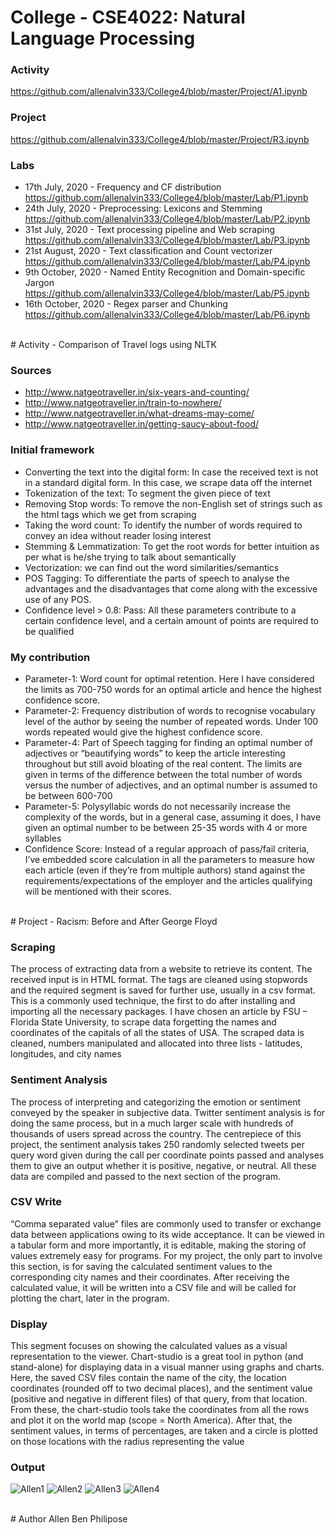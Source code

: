 # College - CSE4022: Natural Language Processing

### Activity
https://github.com/allenalvin333/College4/blob/master/Project/A1.ipynb

### Project
https://github.com/allenalvin333/College4/blob/master/Project/R3.ipynb

### Labs
- 17th July, 2020 - Frequency and CF distribution<br/>https://github.com/allenalvin333/College4/blob/master/Lab/P1.ipynb
- 24th July, 2020 - Preprocessing: Lexicons and Stemming<br/>https://github.com/allenalvin333/College4/blob/master/Lab/P2.ipynb
- 31st July, 2020 - Text processing pipeline and Web scraping<br/>https://github.com/allenalvin333/College4/blob/master/Lab/P3.ipynb
- 21st August, 2020 - Text classification and Count vectorizer<br/>https://github.com/allenalvin333/College4/blob/master/Lab/P4.ipynb
- 9th October, 2020 - Named Entity Recognition and Domain-specific Jargon<br/>https://github.com/allenalvin333/College4/blob/master/Lab/P5.ipynb
- 16th October, 2020 - Regex parser and Chunking<br/>https://github.com/allenalvin333/College4/blob/master/Lab/P6.ipynb
  
<br/>
# Activity - Comparison of Travel logs using NLTK

### Sources 
-	http://www.natgeotraveller.in/six-years-and-counting/
-	http://www.natgeotraveller.in/train-to-nowhere/
-	http://www.natgeotraveller.in/what-dreams-may-come/
-	http://www.natgeotraveller.in/getting-saucy-about-food/
### Initial framework
-	Converting the text into the digital form: In case the received text is not in a standard digital form. In this case, we scrape data off the internet
-	Tokenization of the text: To segment the given piece of text 
-	Removing Stop words: To remove the non-English set of strings such as the html tags which we get from scraping
-	Taking the word count: To identify the number of words required to convey an idea without reader losing interest
-	Stemming & Lemmatization: To get the root words for better intuition as per what is he/she trying to talk about semantically
-	Vectorization:  we can find out the word similarities/semantics
-	POS Tagging: To differentiate the parts of speech to analyse the advantages and the disadvantages that come along with the excessive use of any POS. 
-	Confidence level > 0.8: Pass: All these parameters contribute to a certain confidence level, and a certain amount of points are required to be qualified
### My contribution
-	Parameter-1: Word count for optimal retention. Here I have considered the limits as 700-750 words for an optimal article and hence the highest confidence score. 
-	Parameter-2: Frequency distribution of words to recognise vocabulary level of the author by seeing the number of repeated words. Under 100 words repeated would give the highest confidence score.
-	Parameter-4: Part of Speech tagging for finding an optimal number of adjectives or “beautifying words” to keep the article interesting throughout but still avoid bloating of the real content. The limits are given in terms of the difference between the total number of words versus the number of adjectives, and an optimal number is assumed to be between 600-700
-	Parameter-5: Polysyllabic words do not necessarily increase the complexity of the words, but in a general case, assuming it does, I have given an optimal number to be between 25-35 words with 4 or more syllables
-	Confidence Score: Instead of a regular approach of pass/fail criteria, I’ve embedded score calculation in all the parameters to measure how each article (even if they’re from multiple authors) stand against the requirements/expectations of the employer and the articles qualifying will be mentioned with their scores.
  
<br/>
# Project - Racism: Before and After George Floyd

### Scraping
The process of extracting data from a website to retrieve its content. The received input is in HTML format. The tags are cleaned using stopwords and the required segment is saved for further use, usually in a csv format. This is a commonly used technique, the first to do after installing and importing all the necessary packages. I have chosen an article by FSU – Florida State University, to scrape data forgetting the names and coordinates of the capitals of all the states of USA. The scraped data is cleaned, numbers manipulated and allocated into three lists - latitudes, longitudes, and city names
### Sentiment Analysis
The process of interpreting and categorizing the emotion or sentiment conveyed by the speaker in subjective data. Twitter sentiment analysis is for doing the same process, but in a much larger scale with hundreds of thousands of users spread across the country. The centrepiece of this project, the sentiment analysis takes 250 randomly selected tweets per query word given during the call per coordinate points passed and analyses them to give an output whether it is positive, negative, or neutral. All these data are compiled and passed to the next section of the program.
### CSV Write
“Comma separated value” files are commonly used to transfer or exchange data between applications owing to its wide acceptance. It can be viewed in a tabular form and more importantly, it is editable, making the storing of values extremely easy for programs. For my project, the only part to involve this section, is for saving the calculated sentiment values to the corresponding city names and their coordinates. After receiving the calculated value, it will be written into a CSV file and will be called for plotting the chart, later in the program. 
### Display
This segment focuses on showing the calculated values as a visual representation to the viewer. Chart-studio is a great tool in python (and stand-alone) for displaying data in a visual manner using graphs and charts. Here, the saved CSV files contain the name of the city, the location coordinates (rounded off to two decimal places), and the sentiment value (positive and negative in different files) of that query, from that location. From these, the chart-studio tools take the coordinates from all the rows and plot it on the world map (scope = North America). After that, the sentiment values, in terms of percentages, are taken and a circle is plotted on those locations with the radius representing the value 
### Output
![Allen1](https://github.com/allenalvin333/College4/blob/master/Images/Project/1.png)
![Allen2](https://github.com/allenalvin333/College4/blob/master/Images/Project/2.png)
![Allen3](https://github.com/allenalvin333/College4/blob/master/Images/Project/3.png)
![Allen4](https://github.com/allenalvin333/College4/blob/master/Images/Project/4.png)
  
<br/>
# Author
Allen Ben Philipose
